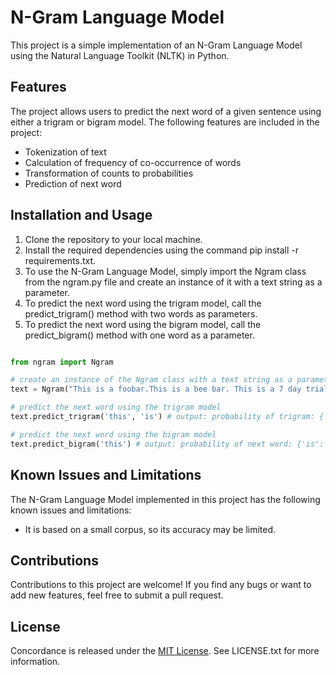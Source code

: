 # N-Gram Language Model
This project is a simple implementation of an N-Gram Language Model using the Natural Language Toolkit (NLTK) in Python.

## Features
The project allows users to predict the next word of a given sentence using either a trigram or bigram model. The following features are included in the project:

- Tokenization of text
- Calculation of frequency of co-occurrence of words
- Transformation of counts to probabilities
- Prediction of next word

## Installation and Usage

1. Clone the repository to your local machine.
2. Install the required dependencies using the command pip install -r requirements.txt.
3. To use the N-Gram Language Model, simply import the Ngram class from the ngram.py file and create an instance of it with a text string as a parameter.
4. To predict the next word using the trigram model, call the predict_trigram() method with two words as parameters.
5. To predict the next word using the bigram model, call the predict_bigram() method with one word as a parameter.

```python

from ngram import Ngram

# create an instance of the Ngram class with a text string as a parameter
text = Ngram("This is a foobar.This is a bee bar. This is a 7 day trial. this is the option you have")

# predict the next word using the trigram model
text.predict_trigram('this', 'is') # output: probability of trigram: {'a': 0.6666666666666666, 'the': 0.3333333333333333}

# predict the next word using the bigram model
text.predict_bigram('this') # output: probability of next word: {'is': 0.6666666666666666, 'a': 0.3333333333333333}


```

## Known Issues and Limitations
The N-Gram Language Model implemented in this project has the following known issues and limitations:

- It is based on a small corpus, so its accuracy may be limited.

## Contributions
Contributions to this project are welcome! If you find any bugs or want to add new features, feel free to submit a pull request.


## License
Concordance is released under the [MIT License](https://choosealicense.com/licenses/mit/). See LICENSE.txt for more information.

